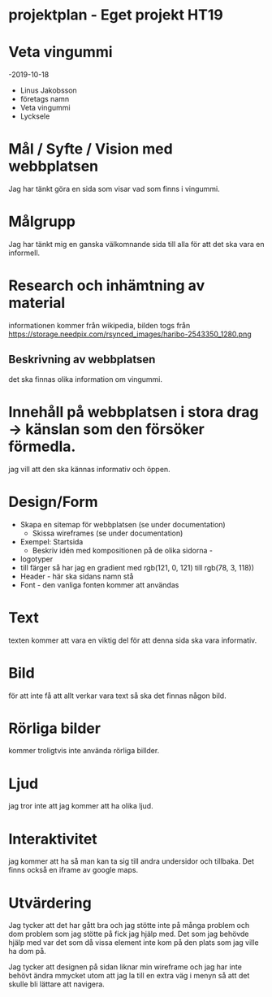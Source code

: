 # projektplan - Eget projekt HT19

# Veta vingummi
-2019-10-18
- Linus Jakobsson
- företags namn
- Veta vingummi
- Lycksele

# Mål / Syfte / Vision med webbplatsen
Jag har tänkt göra en sida som visar vad som finns i vingummi.
# Målgrupp
Jag har tänkt mig en ganska välkomnande sida till alla för att det ska vara en informell.
# Research och inhämtning av material
informationen kommer från wikipedia, bilden togs från https://storage.needpix.com/rsynced_images/haribo-2543350_1280.png
## Beskrivning av webbplatsen
det ska finnas olika information om vingummi.
# Innehåll på webbplatsen i stora drag -> känslan som den försöker förmedla.
jag vill att den ska kännas informativ och öppen.
# Design/Form
* Skapa en sitemap för webbplatsen (se under documentation)
    * Skissa wireframes (se under documentation)
* Exempel: Startsida
    * Beskriv idén med kompositionen på de olika sidorna - 
* logotyper 
* till färger så har jag en gradient med rgb(121, 0, 121) till rgb(78, 3, 118))
* Header - här ska sidans namn stå
* Font - den vanliga fonten kommer att användas

# Text
texten kommer att vara en viktig del för att denna sida ska vara informativ.
# Bild
för att inte få att allt verkar vara text så ska det finnas någon bild.
# Rörliga bilder
kommer troligtvis inte använda rörliga billder.
# Ljud
jag tror inte att jag kommer att ha olika ljud.
# Interaktivitet
jag kommer att ha så man kan ta sig till andra undersidor och tillbaka. Det finns också en iframe av google maps.


# Utvärdering
Jag tycker att det har gått bra och jag stötte inte på många problem och dom problem som jag stötte på fick jag hjälp med. Det som jag behövde hjälp med var det som då vissa element inte kom på den plats som jag ville ha dom på.

Jag tycker att designen på sidan liknar min wireframe och jag har inte behövt ändra mmycket utom att jag la till en extra väg i menyn så att det skulle bli lättare att navigera.

